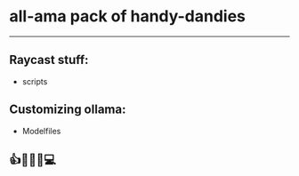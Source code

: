 # all-ama pack of handy-dandies  
---  

## Raycast stuff:  
* scripts  

## Customizing ollama:
* Modelfiles  

## 👍🧿👄🧿💻
